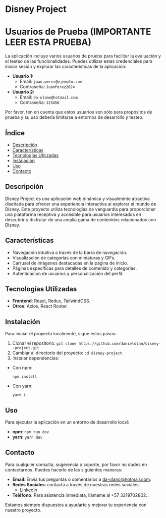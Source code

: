 # Disney Project

# Usuarios de Prueba  (IMPORTANTE LEER ESTA PRUEBA)

La aplicación incluye varios usuarios de prueba para facilitar la evaluación y el testeo de las funcionalidades. Puedes utilizar estas credenciales para iniciar sesión y explorar las características de la aplicación:

- **Usuario 1:**
  - Email: `juan.perez@ejemplo.com`
  - Contraseña: `JuanPerez2024`
- **Usuario 2:**
  - Email: `da-olano@hotmail.com`
  - Contraseña: `123456`

Por favor, ten en cuenta que estos usuarios son sólo para propósitos de prueba y su uso debería limitarse a entornos de desarrollo y testeo.
## Índice
- [Descripción](#descripción)
- [Características](#características)
- [Tecnologías Utilizadas](#tecnologías-utilizadas)
- [Instalación](#instalación)
- [Uso](#uso)
- [Contacto](#contacto)

## Descripción
Disney Project es una aplicación web dinámica y visualmente atractiva diseñada para ofrecer una experiencia interactiva al explorar el mundo de Disney. Este proyecto utiliza tecnologías de vanguardia para proporcionar una plataforma receptiva y accesible para usuarios interesados en descubrir y disfrutar de una amplia gama de contenidos relacionados con Disney.

## Características
- Navegación intuitiva a través de la barra de navegación.
- Visualización de categorías con miniaturas y GIFs.
- Carrusel de imágenes destacadas en la página de inicio.
- Páginas específicas para detalles de contenido y categorías.
- Autenticación de usuarios y personalización del perfil.

## Tecnologías Utilizadas
- **Frontend**: React, Redux, TailwindCSS.
- **Otros**: Axios, React Router.



## Instalación

Para iniciar el proyecto localmente, sigue estos pasos:

1. Clonar el repositorio: `git clone https://github.com/danielolan/disney--project.git`
2. Cambiar al directorio del proyecto: `cd disney-project`
3. Instalar dependencias:
- Con npm:
  ```
  npm install
  ```
- Con yarn:
  ```
  yarn i
  ```


## Uso

Para ejecutar la aplicación en un entorno de desarrollo local:
- **npm**: `npm run dev`
- **yarn**: `yarn dev`



## Contacto

Para cualquier consulta, sugerencia o soporte, por favor no dudes en contactarnos. Puedes hacerlo de las siguientes maneras:

- **Email**: Envía tus preguntas o comentarios a [da-olano@hotmail.com](da-olano@hotmail.com).
- **Redes Sociales**: contacta a través de nuestras redes sociales:
  - [Linkedin](https://www.linkedin.com/in/daniel-andres-olano-081035292/)
- **Teléfono**: Para asistencia inmediata, llámame al +57 3219702802. .

Estamos siempre dispuestos a ayudarte y mejorar tu experiencia con nuestro proyecto.


